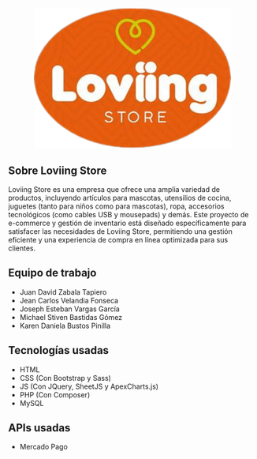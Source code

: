 <p align="center"><img src="Views/Website_externo/images/logo_v2.png" width="400" alt="Loviing Logo"></p>

## Sobre Loviing Store

Loviing Store es una empresa que ofrece una amplia variedad de productos, incluyendo artículos para mascotas, utensilios de cocina, juguetes (tanto para niños como para mascotas), ropa, accesorios tecnológicos (como cables USB y mousepads) y demás. Este proyecto de e-commerce y gestión de inventario está diseñado específicamente para satisfacer las necesidades de Loviing Store, permitiendo una gestión eficiente y una experiencia de compra en línea optimizada para sus clientes.

## Equipo de trabajo

- Juan David Zabala Tapiero
- Jean Carlos Velandia Fonseca
- Joseph Esteban Vargas García
- Michael Stiven Bastidas Gómez
- Karen Daniela Bustos Pinilla

## Tecnologías usadas

- HTML
- CSS (Con Bootstrap y Sass)
- JS (Con JQuery, SheetJS y ApexCharts.js)
- PHP (Con Composer)
- MySQL

## APIs usadas

- Mercado Pago
